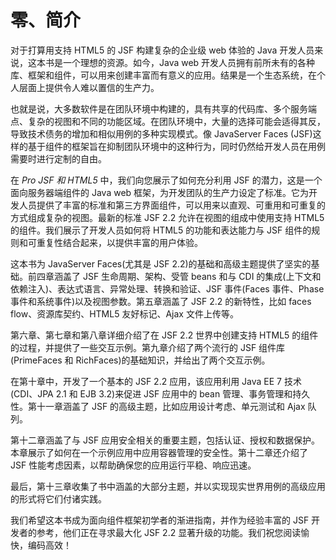 # 零、简介

对于打算用支持 HTML5 的 JSF 构建复杂的企业级 web 体验的 Java 开发人员来说，这本书是一个理想的资源。如今，Java web 开发人员拥有前所未有的各种库、框架和组件，可以用来创建丰富而有意义的应用。结果是一个生态系统，在个人层面上提供令人难以置信的生产力。

也就是说，大多数软件是在团队环境中构建的，具有共享的代码库、多个服务端点、复杂的视图和不同的功能区域。在团队环境中，大量的选择可能会适得其反，导致技术债务的增加和相似用例的多种实现模式。像 JavaServer Faces (JSF)这样的基于组件的框架旨在抑制团队环境中的这种行为，同时仍然给开发人员在用例需要时进行定制的自由。

在 *Pro JSF 和 HTML5* 中，我们向您展示了如何充分利用 JSF 的潜力，这是一个面向服务器端组件的 Java web 框架，为开发团队的生产力设定了标准。它为开发人员提供了丰富的标准和第三方界面组件，可以用来以直观、可重用和可重复的方式组成复杂的视图。最新的标准 JSF 2.2 允许在视图的组成中使用支持 HTML5 的组件。我们展示了开发人员如何将 HTML5 的功能和表达能力与 JSF 组件的规则和可重复性结合起来，以提供丰富的用户体验。

这本书为 JavaServer Faces(尤其是 JSF 2.2)的基础和高级主题提供了坚实的基础。前四章涵盖了 JSF 生命周期、架构、受管 beans 和与 CDI 的集成(上下文和依赖注入)、表达式语言、异常处理、转换和验证、JSF 事件(Faces 事件、Phase 事件和系统事件)以及视图参数。第五章涵盖了 JSF 2.2 的新特性，比如 faces flow、资源库契约、HTML5 友好标记、Ajax 文件上传等。

第六章、第七章和第八章详细介绍了在 JSF 2.2 世界中创建支持 HTML5 的组件的过程，并提供了一些交互示例。第九章介绍了两个流行的 JSF 组件库(PrimeFaces 和 RichFaces)的基础知识，并给出了两个交互示例。

在第十章中，开发了一个基本的 JSF 2.2 应用，该应用利用 Java EE 7 技术(CDI、JPA 2.1 和 EJB 3.2)来促进 JSF 应用中的 bean 管理、事务管理和持久性。第十一章涵盖了 JSF 的高级主题，比如应用设计考虑、单元测试和 Ajax 队列。

第十二章涵盖了与 JSF 应用安全相关的重要主题，包括认证、授权和数据保护。本章展示了如何在一个示例应用中应用容器管理的安全性。第十二章还介绍了 JSF 性能考虑因素，以帮助确保您的应用运行平稳、响应迅速。

最后，第十三章收集了书中涵盖的大部分主题，并以实现现实世界用例的高级应用的形式将它们付诸实践。

我们希望这本书成为面向组件框架初学者的渐进指南，并作为经验丰富的 JSF 开发者的参考，他们正在寻求最大化 JSF 2.2 显著升级的功能。我们祝您阅读愉快，编码高效！